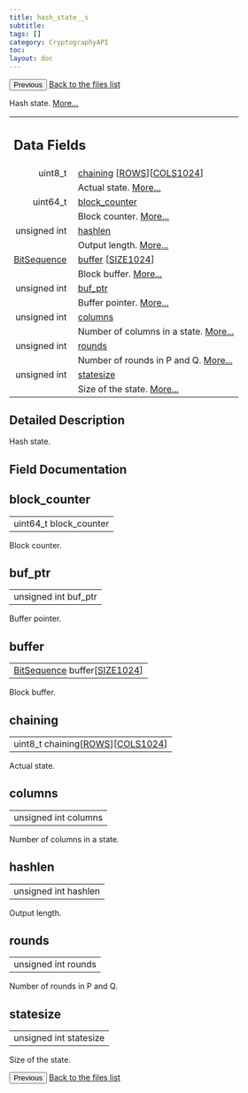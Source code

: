 ```yaml
---
title: hash_state__s
subtitle:
tags: []
category: CryptographyAPI
toc:
layout: doc
---
```


<button class="uk-button uk-button-default uk-button-small uk-margin-medium-top" onclick="history.back()">Previous</button>
<a class="uk-button uk-button-default uk-button-small uk-margin-medium-top crypto-button" href="../../crypto-api/files">Back to the files list</a>


<p>Hash state.  
 <a href="../hash_state__s#details">More...</a></p>
<table class="memberdecls">
<tr class="heading"><td colspan="4"><h2 class="groupheader"><a name="pub-attribs"></a>
Data Fields</h2></td></tr>
<tr class="memitem:ae781356fb43376d0c0da5a21583d163c"><td class="memItemLeft" align="right" valign="top">uint8_t&#160;</td><td colspan="3" class="memItemRight" valign="bottom"><a class="el" href="../hash_state__s#ae781356fb43376d0c0da5a21583d163c">chaining</a> [<a class="el" href="../lcx__groestl_8h#a3cfd3aa62338d12609f6d65bce97e9cd">ROWS</a>][<a class="el" href="../lcx__groestl_8h#a2be10bd05295c6c427493bed3781f006">COLS1024</a>]</td></tr>
<tr class="memdesc:ae781356fb43376d0c0da5a21583d163c"><td class="mdescLeft">&#160;</td><td colspan="3" class="mdescRight">Actual state.  <a href="#ae781356fb43376d0c0da5a21583d163c">More...</a><br /></td></tr>
<tr class="memitem:a92b25837cf5dd7fb7e1113eb46c5252f"><td class="memItemLeft" align="right" valign="top">uint64_t&#160;</td><td colspan="3" class="memItemRight" valign="bottom"><a class="el" href="../hash_state__s#a92b25837cf5dd7fb7e1113eb46c5252f">block_counter</a></td></tr>
<tr class="memdesc:a92b25837cf5dd7fb7e1113eb46c5252f"><td class="mdescLeft">&#160;</td><td colspan="3" class="mdescRight">Block counter.  <a href="#a92b25837cf5dd7fb7e1113eb46c5252f">More...</a><br /></td></tr>
<tr class="memitem:ae892a3004fae62625c6b475f2b4addea"><td class="memItemLeft" align="right" valign="top">unsigned int&#160;</td><td colspan="3" class="memItemRight" valign="bottom"><a class="el" href="../hash_state__s#ae892a3004fae62625c6b475f2b4addea">hashlen</a></td></tr>
<tr class="memdesc:ae892a3004fae62625c6b475f2b4addea"><td class="mdescLeft">&#160;</td><td colspan="3" class="mdescRight">Output length.  <a href="#ae892a3004fae62625c6b475f2b4addea">More...</a><br /></td></tr>
<tr class="memitem:a57f3a2ead170963cd925f867a2758851"><td class="memItemLeft" align="right" valign="top"><a class="el" href="../lcx__groestl_8h#ac7449f64e35526a4e70f37cbc40ecc65">BitSequence</a>&#160;</td><td colspan="3" class="memItemRight" valign="bottom"><a class="el" href="../hash_state__s#a57f3a2ead170963cd925f867a2758851">buffer</a> [<a class="el" href="../lcx__groestl_8h#afc256d6d9b1c3d78c147ab6ccacc7e8a">SIZE1024</a>]</td></tr>
<tr class="memdesc:a57f3a2ead170963cd925f867a2758851"><td class="mdescLeft">&#160;</td><td colspan="3" class="mdescRight">Block buffer.  <a href="#a57f3a2ead170963cd925f867a2758851">More...</a><br /></td></tr>
<tr class="memitem:a1f799e7efeb184f0fd418583f1c1fa46"><td class="memItemLeft" align="right" valign="top">unsigned int&#160;</td><td colspan="3" class="memItemRight" valign="bottom"><a class="el" href="../hash_state__s#a1f799e7efeb184f0fd418583f1c1fa46">buf_ptr</a></td></tr>
<tr class="memdesc:a1f799e7efeb184f0fd418583f1c1fa46"><td class="mdescLeft">&#160;</td><td colspan="3" class="mdescRight">Buffer pointer.  <a href="#a1f799e7efeb184f0fd418583f1c1fa46">More...</a><br /></td></tr>
<tr class="memitem:a291416e9a8daa23be4958f548332b1f3"><td class="memItemLeft" align="right" valign="top">unsigned int&#160;</td><td colspan="3" class="memItemRight" valign="bottom"><a class="el" href="../hash_state__s#a291416e9a8daa23be4958f548332b1f3">columns</a></td></tr>
<tr class="memdesc:a291416e9a8daa23be4958f548332b1f3"><td class="mdescLeft">&#160;</td><td colspan="3" class="mdescRight">Number of columns in a state.  <a href="#a291416e9a8daa23be4958f548332b1f3">More...</a><br /></td></tr>
<tr class="memitem:a8c9bad69661e000e1c233d0726d43772"><td class="memItemLeft" align="right" valign="top">unsigned int&#160;</td><td colspan="3" class="memItemRight" valign="bottom"><a class="el" href="../hash_state__s#a8c9bad69661e000e1c233d0726d43772">rounds</a></td></tr>
<tr class="memdesc:a8c9bad69661e000e1c233d0726d43772"><td class="mdescLeft">&#160;</td><td colspan="3" class="mdescRight">Number of rounds in P and Q.  <a href="#a8c9bad69661e000e1c233d0726d43772">More...</a><br /></td></tr>
<tr class="memitem:a36c9b5c4679013f1bbf4069335269be4"><td class="memItemLeft" align="right" valign="top">unsigned int&#160;</td><td colspan="3" class="memItemRight" valign="bottom"><a class="el" href="../hash_state__s#a36c9b5c4679013f1bbf4069335269be4">statesize</a></td></tr>
<tr class="memdesc:a36c9b5c4679013f1bbf4069335269be4"><td class="mdescLeft">&#160;</td><td colspan="3" class="mdescRight">Size of the state.  <a href="#a36c9b5c4679013f1bbf4069335269be4">More...</a><br /></td></tr>
</table>
<a name="details" id="details"></a>

## Detailed Description

<div class="textblock"><p>Hash state. </p>
</div><h2 class="groupheader">Field Documentation</h2>
<a id="a92b25837cf5dd7fb7e1113eb46c5252f"></a>
<h2 class="memtitle">block_counter</h2>

<div class="memitem">
<div class="memproto">
      <table class="memname">
        <tr>
          <td class="memname">uint64_t block_counter</td>
        </tr>
      </table>
</div><div class="memdoc">

<p>Block counter. </p>

</div>
</div>
<a id="a1f799e7efeb184f0fd418583f1c1fa46"></a>
<h2 class="memtitle">buf_ptr</h2>

<div class="memitem">
<div class="memproto">
      <table class="memname">
        <tr>
          <td class="memname">unsigned int buf_ptr</td>
        </tr>
      </table>
</div><div class="memdoc">

<p>Buffer pointer. </p>

</div>
</div>
<a id="a57f3a2ead170963cd925f867a2758851"></a>
<h2 class="memtitle">buffer</h2>

<div class="memitem">
<div class="memproto">
      <table class="memname">
        <tr>
          <td class="memname"><a class="el" href="../lcx__groestl_8h#ac7449f64e35526a4e70f37cbc40ecc65">BitSequence</a> buffer[<a class="el" href="../lcx__groestl_8h#afc256d6d9b1c3d78c147ab6ccacc7e8a">SIZE1024</a>]</td>
        </tr>
      </table>
</div><div class="memdoc">

<p>Block buffer. </p>

</div>
</div>
<a id="ae781356fb43376d0c0da5a21583d163c"></a>
<h2 class="memtitle">chaining</h2>

<div class="memitem">
<div class="memproto">
      <table class="memname">
        <tr>
          <td class="memname">uint8_t chaining[<a class="el" href="../lcx__groestl_8h#a3cfd3aa62338d12609f6d65bce97e9cd">ROWS</a>][<a class="el" href="../lcx__groestl_8h#a2be10bd05295c6c427493bed3781f006">COLS1024</a>]</td>
        </tr>
      </table>
</div><div class="memdoc">

<p>Actual state. </p>

</div>
</div>
<a id="a291416e9a8daa23be4958f548332b1f3"></a>
<h2 class="memtitle">columns</h2>

<div class="memitem">
<div class="memproto">
      <table class="memname">
        <tr>
          <td class="memname">unsigned int columns</td>
        </tr>
      </table>
</div><div class="memdoc">

<p>Number of columns in a state. </p>

</div>
</div>
<a id="ae892a3004fae62625c6b475f2b4addea"></a>
<h2 class="memtitle">hashlen</h2>

<div class="memitem">
<div class="memproto">
      <table class="memname">
        <tr>
          <td class="memname">unsigned int hashlen</td>
        </tr>
      </table>
</div><div class="memdoc">

<p>Output length. </p>

</div>
</div>
<a id="a8c9bad69661e000e1c233d0726d43772"></a>
<h2 class="memtitle">rounds</h2>

<div class="memitem">
<div class="memproto">
      <table class="memname">
        <tr>
          <td class="memname">unsigned int rounds</td>
        </tr>
      </table>
</div><div class="memdoc">

<p>Number of rounds in P and Q. </p>

</div>
</div>
<a id="a36c9b5c4679013f1bbf4069335269be4"></a>
<h2 class="memtitle">statesize</h2>

<div class="memitem">
<div class="memproto">
      <table class="memname">
        <tr>
          <td class="memname">unsigned int statesize</td>
        </tr>
      </table>
</div><div class="memdoc">

<p>Size of the state. </p>

</div>
</div>
<button class="uk-button uk-button-default uk-button-small uk-margin-medium-top" onclick="history.back()">Previous</button>
<a class="uk-button uk-button-default uk-button-small uk-margin-medium-top crypto-button" href="../../crypto-api/files">Back to the files list</a>
